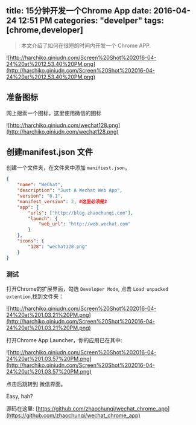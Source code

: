 title: 15分钟开发一个Chrome App
date: 2016-04-24 12:51 PM
categories: "develper"
tags: [chrome,developer]
---

> 本文介绍了如何在很短的时间内开发一个 Chrome APP.

<!--more-->

![http://harchiko.qiniudn.com/Screen%20Shot%202016-04-24%20at%2012.53.40%20PM.png](http://harchiko.qiniudn.com/Screen%20Shot%202016-04-24%20at%2012.53.40%20PM.png)

## 准备图标

网上搜索一个图标，这里使用微信的图标

![http://harchiko.qiniudn.com/wechat128.png](http://harchiko.qiniudn.com/wechat128.png)

## 创建manifest.json 文件

创建一个文件夹，在文件夹中添加 `manifiest.json`。

```json
{
	"name": "WeChat",
	"description": "Just A Wechat Web App",
	"version": "0.1",
	"manifest_version": 2, #这里必须是2
	"app": {
		"urls": ["http://blog.zhaochunqi.com"],
		"launch": {
			"web_url": "http://web.wechat.com"
		}
	},
	"icons": {
		"128": "wechat128.png"
	}
}
```

### 测试

打开Chrome的扩展界面，勾选 `Developer Mode`, 点击 `Load unpacked extention`,找到文件夹：

![http://harchiko.qiniudn.com/Screen%20Shot%202016-04-24%20at%201.03.21%20PM.png](http://harchiko.qiniudn.com/Screen%20Shot%202016-04-24%20at%201.03.21%20PM.png)

打开Chrome App Launcher，你的应用已在其中:

![http://harchiko.qiniudn.com/Screen%20Shot%202016-04-24%20at%201.03.57%20PM.png](http://harchiko.qiniudn.com/Screen%20Shot%202016-04-24%20at%201.03.57%20PM.png)

点击后跳转到 微信界面。

Easy, hah?

源码在这里: [https://github.com/zhaochunqi/wechat_chrome_app](https://github.com/zhaochunqi/wechat_chrome_app)
